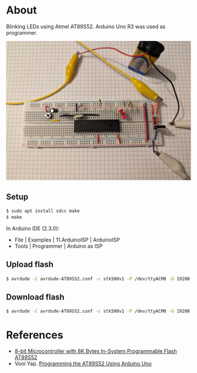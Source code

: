 # About

Blinking LEDs using Atmel AT89S52. Arduino Uno R3 was used as programmer.

<p align="center">
<img src="./gallery/blink_leds.jpg" width="650"/>
</p>

## Setup

```bash
$ sudo apt install sdcc make
$ make
```

In Arduino IDE (2.3.0):
- File | Examples | 11.ArduinoISP | ArduinoISP
- Tools | Programmer | Arduino as ISP

## Upload flash

```bash
$ avrdude -C avrdude-AT89S52.conf -c stk500v1 -P /dev/ttyACM0 -b 19200 -p AT89S52 -U flash:w:"main.ihx":a
```

## Download flash

```bash
$ avrdude -C avrdude-AT89S52.conf -c stk500v1 -P /dev/ttyACM0 -b 19200 -p AT89S52 -D -U flash:r:"flash.bin":r
```

# References
- [8-bit Microcontroller with 8K Bytes In-System Programmable Flash AT89S52](https://ww1.microchip.com/downloads/en/DeviceDoc/doc1919.pdf)
- Vooi Yap. [Programming the AT89S52 Using Arduino Uno](https://www.youtube.com/watch?v=qzqSjv65ubQ)
